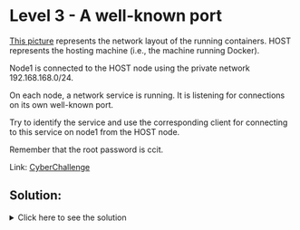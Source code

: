 # Level 3 - A well-known port

[This picture](net1.png) represents the network layout of the running containers. HOST represents the hosting machine (i.e., the machine running Docker).

Node1 is connected to the HOST node using the private network 192.168.168.0/24.

On each node, a network service is running. It is listening for connections on its own well-known port.

Try to identify the service and use the corresponding client for connecting to this service on node1 from the HOST node.

Remember that the root password is ccit.

Link: [CyberChallenge](https://cyberchallenge.it)

## Solution:

<details>
	<summary>Click here to see the solution</summary>

1.  Run `docker ps` to list the running containers.

2.  Run `docker network inspect <node1_id>` to look at the network details.

3.  We can see that the ip is `192.168.123.123`. Now we need to find the port.

4.  Let's run `ss -tuln` inside the container. We can see that the port is `22` which is a well-known port for `ssh`.

5.  Now we can connect to the service using `ssh root@192.168.123.123` and enter the password `ccit`.

6.  Flag: `CCIT{level2_2d01d80465de952d0788}`

</details>
